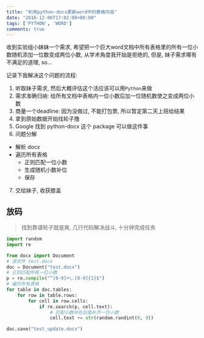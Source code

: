 ```yaml
---
title: "利用python-docx更新word中的表格内容"
date: "2016-12-06T17:02:00+08:00"
tags: ['PYTHON', 'WORD']
comments: true
---
```



收到实验组小妹妹一个需求, 希望把一个巨大word文档中所有表格里的所有一位小数随机添加一位数变成两位小数, 从学术角度我开始是拒绝的, 但是, 妹子需求哪有不满足的道理, so...

记录下我解决这个问题的流程:
1. 听取妹子需求, 然后大概评估这个活应该可以用`Python`来做
2. 需求准确归纳: 给所有文档中表格内一位小数后加一位随机数使之变成两位小数
3. 商量一个deadline: 因为没做过, 不能打包票, 所以暂定第二天上班给结果
4. 拿到原始数据开始找轮子撸
5. Google 找到 python-docx 这个 package 可以做这件事
6. 问题分解
- 解析 docx
- 遍历所有表格
    - 正则匹配一位小数
    - 生成随机小数补位
    - 保存
7. 交给妹子, 收获膝盖

## 放码

> 找到靠谱轮子就是爽, 几行代码解决战斗, 十分钟完成任务
```python
import random
import re

from docx import Document
# 源文件 test.docx
doc = Document("test.docx")
# 正则匹配所有一位小数
p = re.compile("^[0-9]+\.[0-9]{1}$")
# 遍历所有表格
for table in doc.tables:
    for row in table.rows:
        for cell in row.cells:
            if re.search(p, cell.text):
                # 匹配小数并在后面补齐一位小数
                cell.text += str(random.randint(0, 9))

doc.save("test_update.docx")
```
